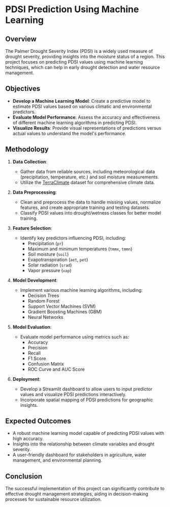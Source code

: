 # PDSI Prediction Using Machine Learning

## Overview

The Palmer Drought Severity Index (PDSI) is a widely used measure of drought severity, providing insights into the moisture status of a region. This project focuses on predicting PDSI values using machine learning techniques, which can help in early drought detection and water resource management.

## Objectives

- **Develop a Machine Learning Model**: Create a predictive model to estimate PDSI values based on various climatic and environmental predictors.
- **Evaluate Model Performance**: Assess the accuracy and effectiveness of different machine learning algorithms in predicting PDSI.
- **Visualize Results**: Provide visual representations of predictions versus actual values to understand the model's performance.

## Methodology

1. **Data Collection**: 
   - Gather data from reliable sources, including meteorological data (precipitation, temperature, etc.) and soil moisture measurements.
   - Utilize the [TerraClimate](https://climateex.com/) dataset for comprehensive climate data.

2. **Data Preprocessing**: 
   - Clean and preprocess the data to handle missing values, normalize features, and create appropriate training and testing datasets.
   - Classify PDSI values into drought/wetness classes for better model training.

3. **Feature Selection**: 
   - Identify key predictors influencing PDSI, including:
     - Precipitation (`pr`)
     - Maximum and minimum temperatures (`tmmx`, `tmmn`)
     - Soil moisture (`soil`)
     - Evapotranspiration (`aet`, `pet`)
     - Solar radiation (`srad`)
     - Vapor pressure (`vap`)

4. **Model Development**: 
   - Implement various machine learning algorithms, including:
     - Decision Trees
     - Random Forest
     - Support Vector Machines (SVM)
     - Gradient Boosting Machines (GBM)
     - Neural Networks

5. **Model Evaluation**: 
   - Evaluate model performance using metrics such as:
     - Accuracy
     - Precision
     - Recall
     - F1 Score
     - Confusion Matrix
     - ROC Curve and AUC Score

6. **Deployment**: 
   - Develop a Streamlit dashboard to allow users to input predictor values and visualize PDSI predictions interactively.
   - Incorporate spatial mapping of PDSI predictions for geographic insights.

## Expected Outcomes

- A robust machine learning model capable of predicting PDSI values with high accuracy.
- Insights into the relationship between climate variables and drought severity.
- A user-friendly dashboard for stakeholders in agriculture, water management, and environmental planning.

## Conclusion

The successful implementation of this project can significantly contribute to effective drought management strategies, aiding in decision-making processes for sustainable resource utilization.
